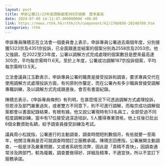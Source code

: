 ```yaml
---
layout: post
title: 申訴公署22/23年度調解處理305宗個案　歷來最高
date: 2024-07-09 14:11:47.000000000 +08:00
link: https://news.rthk.hk/rthk/ch/component/k2/1760858-20240709.htm
categories: rthk
---
```


申訴專員陳積志在立法會一個委員會上表示，申訴專員公署過去兩個年度，分別接獲5323宗及4351宗投訴，已全面跟進並結案的個案分別為2558宗及2053宗。他又強調，在2022至23年度，公署以調解方式完成處理的個案數目是歷來最高達305宗，平均每宗需時11.6天。至於上年度，公署成功調解187宗投訴個案，平均每宗需時13.5天。

立法會議員江玉歡表示，申訴專員公署的職責是接受投訴和調查，要求專員交代在使用調解方式處理投訴方面，有何原則作釐定，而在公署內有多少職員曾接受調解專職訓練，及以調解方式完成跟進後，會否有書面紀錄。

陳積志表示，《申訴專員條例》有列明，在甚麼情況下可透過調解方式處理投訴，但若涉及部門嚴重過失，或者雙方不同意下，則不可進行調解，而每宗成功調解個案都會以書面紀錄結果，有根有據。他又說公署現時有53名員工，全部受過不同程度調解訓練，當中有17位接受過深造培訓，5人獲得專業資格，他上任後已批出6個全數資助名額，給予調查員接受訓練及考試。

議員周小松就指，公署進行的主動調查，調查時間短則數個月，有些就要一至兩年，他關注專員是否可就調查時間訂立服務承諾。陳積志回應指，公署展開主動調查，一般是涉及嚴重問題，又或者系統性流弊，因此是「貴精不貴快」，因調查通常涉及跨部門，較為複雜，調查要做得好、詳細及精準，不適宜快，所以不宜訂下服務承諾。
